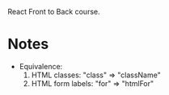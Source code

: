 React Front to Back course.

# Notes
- Equivalence:
  1. HTML classes: "class" => "className"
  2. HTML form labels: "for" => "htmlFor"
